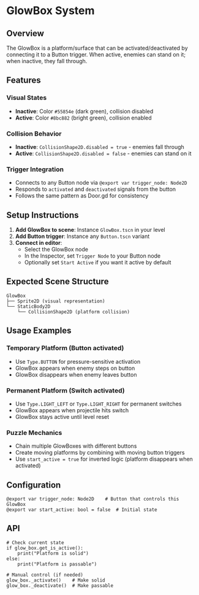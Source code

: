 # GlowBox System

## Overview
The GlowBox is a platform/surface that can be activated/deactivated by connecting it to a Button trigger. When active, enemies can stand on it; when inactive, they fall through.

## Features

### Visual States
- **Inactive**: Color `#55854e` (dark green), collision disabled
- **Active**: Color `#8bc882` (bright green), collision enabled

### Collision Behavior
- **Inactive**: `CollisionShape2D.disabled = true` - enemies fall through
- **Active**: `CollisionShape2D.disabled = false` - enemies can stand on it

### Trigger Integration
- Connects to any Button node via `@export var trigger_node: Node2D`
- Responds to `activated` and `deactivated` signals from the button
- Follows the same pattern as Door.gd for consistency

## Setup Instructions

1. **Add GlowBox to scene**: Instance `GlowBox.tscn` in your level
2. **Add Button trigger**: Instance any `Button.tscn` variant
3. **Connect in editor**: 
   - Select the GlowBox node
   - In the Inspector, set `Trigger Node` to your Button node
   - Optionally set `Start Active` if you want it active by default

## Expected Scene Structure

```
GlowBox
├── Sprite2D (visual representation)
└── StaticBody2D
    └── CollisionShape2D (platform collision)
```

## Usage Examples

### Temporary Platform (Button activated)
- Use `Type.BUTTON` for pressure-sensitive activation
- GlowBox appears when enemy steps on button
- GlowBox disappears when enemy leaves button

### Permanent Platform (Switch activated)  
- Use `Type.LIGHT_LEFT` or `Type.LIGHT_RIGHT` for permanent switches
- GlowBox appears when projectile hits switch
- GlowBox stays active until level reset

### Puzzle Mechanics
- Chain multiple GlowBoxes with different buttons
- Create moving platforms by combining with moving button triggers
- Use `start_active = true` for inverted logic (platform disappears when activated)

## Configuration

```gdscript
@export var trigger_node: Node2D    # Button that controls this GlowBox
@export var start_active: bool = false  # Initial state
```

## API

```gdscript
# Check current state
if glow_box.get_is_active():
    print("Platform is solid")
else:
    print("Platform is passable")

# Manual control (if needed)
glow_box._activate()    # Make solid
glow_box._deactivate()  # Make passable
```
